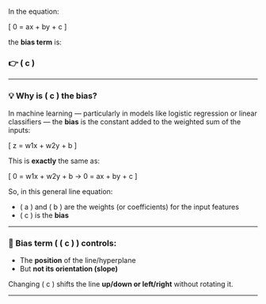 In the equation:

\[
0 = ax + by + c
\]

the **bias term** is:

### 👉 \( c \)

---

### 💡 Why is \( c \) the bias?

In machine learning — particularly in models like logistic regression or linear classifiers — the **bias** is the constant added to the weighted sum of the inputs:

\[
z = w1x + w2y + b
\]

This is **exactly** the same as:

\[
0 = w1x + w2y + b
-> 0 = ax + by + c
\]

So, in this general line equation:
- \( a \) and \( b \) are the weights (or coefficients) for the input features
- \( c \) is the **bias**

---

### 🧠 Bias term ( \( c \) ) controls:
- The **position** of the line/hyperplane
- But **not its orientation (slope)**

Changing \( c \) shifts the line **up/down or left/right** without rotating it.

---

